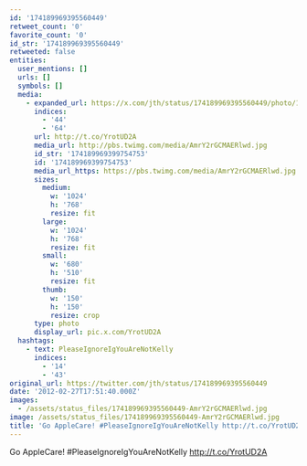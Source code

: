 ```yaml
---
id: '174189969395560449'
retweet_count: '0'
favorite_count: '0'
id_str: '174189969395560449'
retweeted: false
entities:
  user_mentions: []
  urls: []
  symbols: []
  media:
    - expanded_url: https://x.com/jth/status/174189969395560449/photo/1
      indices:
        - '44'
        - '64'
      url: http://t.co/YrotUD2A
      media_url: http://pbs.twimg.com/media/AmrY2rGCMAERlwd.jpg
      id_str: '174189969399754753'
      id: '174189969399754753'
      media_url_https: https://pbs.twimg.com/media/AmrY2rGCMAERlwd.jpg
      sizes:
        medium:
          w: '1024'
          h: '768'
          resize: fit
        large:
          w: '1024'
          h: '768'
          resize: fit
        small:
          w: '680'
          h: '510'
          resize: fit
        thumb:
          w: '150'
          h: '150'
          resize: crop
      type: photo
      display_url: pic.x.com/YrotUD2A
  hashtags:
    - text: PleaseIgnoreIgYouAreNotKelly
      indices:
        - '14'
        - '43'
original_url: https://twitter.com/jth/status/174189969395560449
date: '2012-02-27T17:51:40.000Z'
images:
  - /assets/status_files/174189969395560449-AmrY2rGCMAERlwd.jpg
image: /assets/status_files/174189969395560449-AmrY2rGCMAERlwd.jpg
title: 'Go AppleCare! #PleaseIgnoreIgYouAreNotKelly http://t.co/YrotUD2A'
---
```


Go AppleCare! #PleaseIgnoreIgYouAreNotKelly http://t.co/YrotUD2A